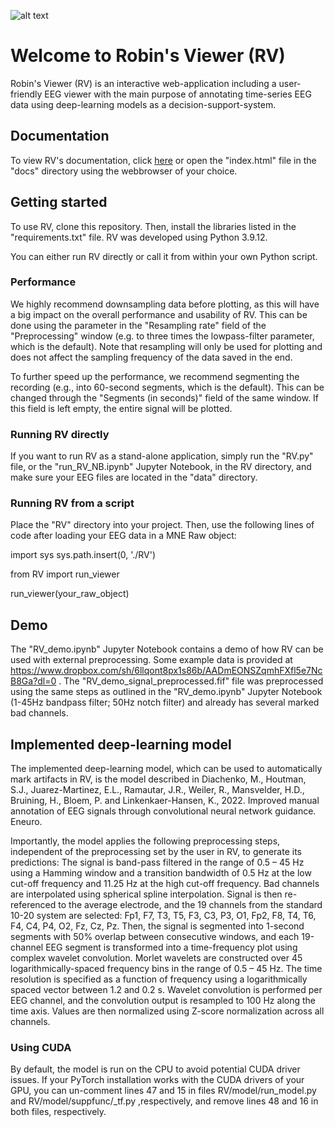 ![alt text](https://github.com/RobinWeiler/RV/blob/55ca35355978ad2bdbc9223a43fd470ecfc05ba2/assets/RV_logo.png)

# Welcome to Robin's Viewer (RV)

Robin's Viewer (RV) is an interactive web-application including a user-friendly EEG viewer with the main purpose of annotating time-series EEG data using deep-learning models as a decision-support-system.

## Documentation

To view RV's documentation, click [here](https://robinweiler.github.io/RV/) or open the "index.html" file in the "docs" directory using the webbrowser of your choice.

## Getting started

To use RV, clone this repository. Then, install the libraries listed in the "requirements.txt" file. RV was developed using Python 3.9.12.

You can either run RV directly or call it from within your own Python script.

### Performance

We highly recommend downsampling data before plotting, as this will have a big impact on the overall performance and usability of RV. This can be done using the parameter in the "Resampling rate" field of the "Preprocessing" window (e.g. to three times the lowpass-filter parameter, which is the default). Note that resampling will only be used for plotting and does not affect the sampling frequency of the data saved in the end. 

To further speed up the performance, we recommend segmenting the recording (e.g., into 60-second segments, which is the default). This can be changed through the "Segments (in seconds)" field of the same window. If this field is left empty, the entire signal will be plotted.

### Running RV directly

If you want to run RV as a stand-alone application, simply run the "RV.py" file, or the "run_RV_NB.ipynb" Jupyter Notebook, in the RV directory, and make sure your EEG files are located in the "data" directory.

### Running RV from a script

Place the "RV" directory into your project. Then, use the following lines of code after loading your EEG data in a MNE Raw object:

import sys
sys.path.insert(0, './RV')

from RV import run_viewer

run_viewer(your_raw_object)

## Demo

The "RV_demo.ipynb" Jupyter Notebook contains a demo of how RV can be used with external preprocessing. Some example data is provided at https://www.dropbox.com/sh/6llqont8px1s86b/AADmEONSZqmhFXfl5e7NcB8Ga?dl=0 . The "RV_demo_signal_preprocessed.fif" file was preprocessed using the same steps as outlined in the "RV_demo.ipynb" Jupyter Notebook (1-45Hz bandpass filter; 50Hz notch filter) and already has several marked bad channels.

## Implemented deep-learning model

The implemented deep-learning model, which can be used to automatically mark artifacts in RV, is the model described in Diachenko, M., Houtman, S.J., Juarez-Martinez, E.L., Ramautar, J.R., Weiler, R., Mansvelder, H.D., Bruining, H., Bloem, P. and Linkenkaer-Hansen, K., 2022. Improved manual annotation of EEG signals through convolutional neural network guidance. Eneuro.

Importantly, the model applies the following preprocessing steps, independent of the preprocessing set by the user in RV, to generate its predictions: The signal is band-pass filtered in the range of 0.5 – 45 Hz using a Hamming window and a transition bandwidth of 0.5 Hz at the low cut-off frequency and 11.25 Hz at the high cut-off frequency.  Bad channels are interpolated using spherical spline interpolation. Signal is then re-referenced to the average electrode, and the 19 channels from the standard 10-20 system are selected: Fp1, F7, T3, T5, F3, C3, P3, O1, Fp2, F8, T4, T6, F4, C4, P4, O2, Fz, Cz, Pz. Then, the signal is segmented into 1-second segments with 50% overlap between consecutive windows, and each 19-channel EEG segment is transformed into a time-frequency plot using complex wavelet convolution. Morlet wavelets are constructed over 45 logarithmically-spaced frequency bins in the range of 0.5 – 45 Hz. The time resolution is specified as a function of frequency using a logarithmically spaced vector between 1.2 and 0.2 s. Wavelet convolution is performed per EEG channel, and the convolution output is resampled to 100 Hz along the time axis. Values are then normalized using Z-score normalization across all channels.

### Using CUDA

By default, the model is run on the CPU to avoid potential CUDA driver issues. If your PyTorch installation works with the CUDA drivers of your GPU, you can un-comment lines 47 and 15 in files RV/model/run_model.py and RV/model/suppfunc/_tf.py ,respectively, and remove lines 48 and 16 in both files, respectively.
